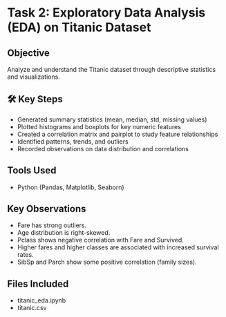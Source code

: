 # Task 2: Exploratory Data Analysis (EDA) on Titanic Dataset

##  Objective
Analyze and understand the Titanic dataset through descriptive statistics and visualizations.

## 🛠 Key Steps
- Generated summary statistics (mean, median, std, missing values)
- Plotted histograms and boxplots for key numeric features
- Created a correlation matrix and pairplot to study feature relationships
- Identified patterns, trends, and outliers
- Recorded observations on data distribution and correlations

##  Tools Used
- Python (Pandas, Matplotlib, Seaborn)

##  Key Observations
- Fare has strong outliers.
- Age distribution is right-skewed.
- Pclass shows negative correlation with Fare and Survived.
- Higher fares and higher classes are associated with increased survival rates.
- SibSp and Parch show some positive correlation (family sizes).

##  Files Included
- titanic_eda.ipynb
- titanic.csv
